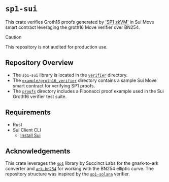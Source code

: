 # `sp1-sui`

This crate verifies Groth16 proofs generated by ['SP1 zkVM'](https://github.com/succinctlabs/sp1) in Sui Move smart contract leveraging the groth16 Move verifier over BN254.

> [!CAUTION]
>
> This repository is not audited for production use.

## Repository Overview
- The `sp1-sui` library is located in the [`verifier`](verifier) directory. 
- The [`example/groth16_verifier`](example/groth16_verifier) directory contains a sample Sui Move smart contract for verifying SP1 proofs.
- The [`proofs`](proofs) directory includes a Fibonacci proof example used in the Sui Groth16 verifier test suite.

## Requirements
- Rust
- Sui Client CLI
  - [Install Sui](https://docs.sui.io/guides/developer/getting-started/sui-install)

## Acknowledgements

This crate leverages the [`sp1`](https://github.com/succinctlabs/sp1) library by Succinct Labs for the gnark-to-ark converter and [`ark-bn254`](https://github.com/arkworks-rs/algebra) for working with the BN254 elliptic curve. The repository structure was inspired by the [`sp1-solana`](https://github.com/succinctlabs/sp1-solana) verifier.